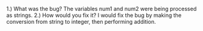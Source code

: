 1.) What was the bug?
    The variables num1 and num2 were being processed as strings.
2.) How would you fix it?
    I would fix the bug by making the conversion from string to integer, then performing addition.